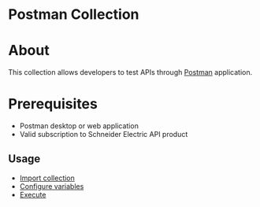 # Postman Collection

# About

This collection allows developers to test APIs through [Postman](https://www.postman.com/) application.

# Prerequisites

* Postman desktop or web application
* Valid subscription to Schneider Electric API product

## Usage
 
* [Import collection](#import-collection)
* [Configure variables](#configure-variables)
* [Execute](#execute)

